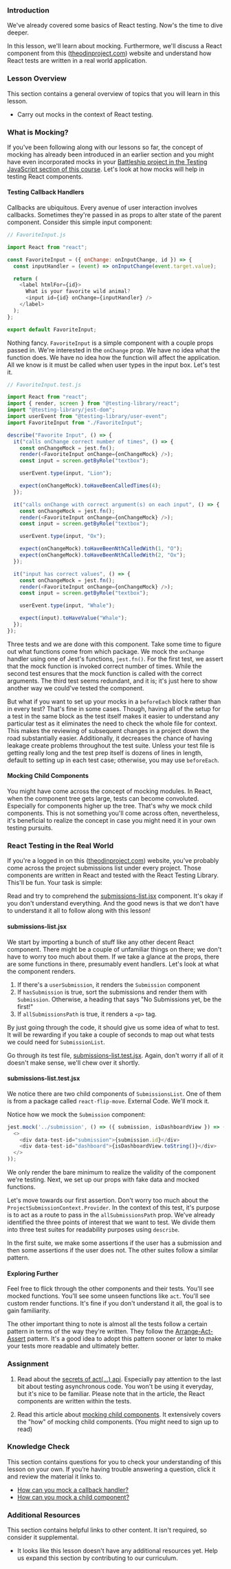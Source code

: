 ### Introduction

We've already covered some basics of React testing. Now's the time to dive deeper.

In this lesson, we'll learn about mocking. Furthermore, we'll discuss a React component from this ([theodinproject.com](https://theodinproject.com)) website and understand how React tests are written in a real world application.

### Lesson Overview

This section contains a general overview of topics that you will learn in this lesson.

* Carry out mocks in the context of React testing.

### What is Mocking?

If you've been following along with our lessons so far, the concept of mocking has already been introduced in an earlier section and you might have even incorporated mocks in your [Battleship project in the Testing JavaScript section of this course](https://www.theodinproject.com/lessons/javascript-battleship). Let's look at how mocks will help in testing React components.

#### Testing Callback Handlers

Callbacks are ubiquitous. Every avenue of user interaction involves callbacks. Sometimes they're passed in as props to alter state of the parent component. Consider this simple input component:

~~~javascript
// FavoriteInput.js

import React from "react";

const FavoriteInput = ({ onChange: onInputChange, id }) => {
  const inputHandler = (event) => onInputChange(event.target.value);

  return (
    <label htmlFor={id}>
      What is your favorite wild animal?
      <input id={id} onChange={inputHandler} />
    </label>
  );
};

export default FavoriteInput;
~~~

Nothing fancy. `FavoriteInput` is a simple component with a couple props passed in. We're interested in the `onChange` prop. We have no idea what the function does. We have no idea how the function will affect the application. All we know is it must be called when user types in the input box. Let's test it.

~~~javascript
// FavoriteInput.test.js

import React from "react";
import { render, screen } from "@testing-library/react";
import "@testing-library/jest-dom";
import userEvent from "@testing-library/user-event";
import FavoriteInput from "./FavoriteInput";

describe("Favorite Input", () => {
  it("calls onChange correct number of times", () => {
    const onChangeMock = jest.fn();
    render(<FavoriteInput onChange={onChangeMock} />);
    const input = screen.getByRole("textbox");

    userEvent.type(input, "Lion");

    expect(onChangeMock).toHaveBeenCalledTimes(4);
  });

  it("calls onChange with correct argument(s) on each input", () => {
    const onChangeMock = jest.fn();
    render(<FavoriteInput onChange={onChangeMock} />);
    const input = screen.getByRole("textbox");

    userEvent.type(input, "Ox");

    expect(onChangeMock).toHaveBeenNthCalledWith(1, "O");
    expect(onChangeMock).toHaveBeenNthCalledWith(2, "Ox");
  });

  it("input has correct values", () => {
    const onChangeMock = jest.fn();
    render(<FavoriteInput onChange={onChangeMock} />);
    const input = screen.getByRole("textbox");

    userEvent.type(input, "Whale");

    expect(input).toHaveValue("Whale");
  });
});
~~~

Three tests and we are done with this component. Take some time to figure out what functions come from which package.
We mock the `onChange` handler using one of Jest's functions, `jest.fn()`. For the first test, we assert that the mock function is invoked correct number of times. While the second test ensures that the mock function is called with the correct arguments. The third test seems redundant, and it is; it's just here to show another way we could've tested the component.

But what if you want to set up your mocks in a `beforeEach` block rather than in every test? That's fine in some cases. Though, having all of the setup for a test in the same block as the test itself makes it easier to understand any particular test as it eliminates the need to check the whole file for context. This makes the reviewing of subsequent changes in a project down the road substantially easier. Additionally, it decreases the chance of having leakage create problems throughout the test suite. Unless your test file is getting really long and the test prep itself is dozens of lines in length, default to setting up in each test case; otherwise, you may use `beforeEach`.

#### Mocking Child Components

You might have come across the concept of mocking modules. In React, when the component tree gets large, tests can become convoluted. Especially for components higher up the tree. That's why we mock child components. This is not something you'll come across often, nevertheless, it's beneficial to realize the concept in case you might need it in your own testing pursuits.

### React Testing in the Real World

If you're a logged in on this ([theodinproject.com](https://theodinproject.com)) website, you've probably come across the project submissions list under every project. Those components are written in React and tested with the React Testing Library. This'll be fun. Your task is simple:

Read and try to comprehend the [submissions-list.jsx](https://github.com/TheOdinProject/theodinproject/blob/main/app/javascript/components/project-submissions/components/submissions-list.jsx) component. It's okay if you don't understand everything. And the good news is that we don't have to understand it all to follow along with this lesson!

#### submissions-list.jsx

We start by importing a bunch of stuff like any other decent React component. There might be a couple of unfamiliar things on there; we don't have to worry too much about them. If we take a glance at the props, there are some functions in there, presumably event handlers. Let's look at what the component renders.

1. If there's a `userSubmission`, it renders the `Submission` component
2. If `hasSubmission` is true, sort the submissions and render them with `Submission`. Otherwise, a heading that says "No Submissions yet, be the first!"
3. If  `allSubmissionsPath` is true, it renders a `<p>` tag.

By just going through the code, it should give us some idea of what to test. It will be rewarding if you take a couple of seconds to map out what tests we could need for `SubmissionList`.

Go through its test file, [submissions-list.test.jsx](https://github.com/TheOdinProject/theodinproject/blob/main/app/javascript/components/project-submissions/components/__tests__/submissions-list.test.jsx). Again, don't worry if all of it doesn't make sense, we'll chew over it shortly.

#### submissions-list.test.jsx

We notice there are two child components of `SubmissionsList`. One of them is from a package called `react-flip-move`. External Code. We'll mock it.

<span id="mock-child-component">Notice how we mock the `Submission` component</span>:

~~~javascript
jest.mock('../submission', () => ({ submission, isDashboardView }) => (
  <>
    <div data-test-id="submission">{submission.id}</div>
    <div data-test-id="dashboard">{isDashboardView.toString()}</div>
  </>
));
~~~

We only render the bare minimum to realize the validity of the component we're testing. Next, we set up our props with fake data and mocked functions.

Let's move towards our first assertion. Don't worry too much about the `ProjectSubmissionContext.Provider`. In the context of this test, it's purpose is to act as a route to pass in the `allSubmissionsPath` prop. We've already identified the three points of interest that we want to test. We divide them into three test suites for readability purposes using `describe`.

In the first suite, we make some assertions if the user has a submission and then some assertions if the user does not. The other suites follow a similar pattern.

#### Exploring Further

Feel free to flick through the other components and their tests. You'll see mocked functions. You'll see some unseen functions like `act`. You'll see custom render functions. It's fine if you don't understand it all, the goal is to gain familiarity.

The other important thing to note is almost all the tests follow a certain pattern in terms of the way they're written. They follow the [Arrange-Act-Assert](http://wiki.c2.com/?ArrangeActAssert) pattern. It's a good idea to adopt this pattern sooner or later to make your tests more readable and ultimately better.

### Assignment

<div class="lesson-content__panel" markdown="1">

1. Read about the [secrets of act(...) api](https://github.com/mrdulin/react-act-examples/blob/master/sync.md). Especially pay attention to the last bit about testing asynchronous code. You won't be using it everyday, but it's nice to be familiar. Please note that in the article, the React components are written within the tests.

2. Read this article about [mocking child components](https://medium.com/@taylormclean15/jest-testing-mocking-child-components-to-make-your-unit-tests-more-concise-18691ef6a0c2). It extensively covers the "how" of mocking child components. (You might need to sign up to read)

</div>

### Knowledge Check

This section contains questions for you to check your understanding of this lesson on your own. If you’re having trouble answering a question, click it and review the material it links to.

* <a class="knowledge-check-link" href="#testing-callback-handlers">How can you mock a callback handler?</a>
* <a class="knowledge-check-link" href="#mock-child-component">How can you mock a child component?</a>

### Additional Resources

This section contains helpful links to other content. It isn't required, so consider it supplemental.

* It looks like this lesson doesn't have any additional resources yet. Help us expand this section by contributing to our curriculum.
